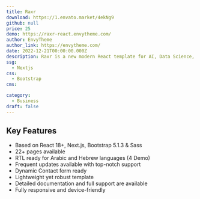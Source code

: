 ```yaml
---
title: Raxr
download: https://1.envato.market/4ekNg9
github: null
price: 25
demo: https://raxr-react.envytheme.com/
author: EnvyTheme
author_link: https://envytheme.com/
date: 2022-12-21T00:00:00.000Z
description: Raxr is a new modern React template for AI, Data Science, and Big Data Analytics startups. This is created for individuals and companies who want to publish their startups, such as Machine Learning, Big Data, Data Science, and Data Analytics, Data-centric Applications and services initiatives online.
ssg:
  - Nextjs
css:
  - Bootstrap
cms:

category:
  - Business
draft: false
---
```


## Key Features

- Based on React 18+, Next.js, Bootstrap 5.1.3 & Sass
- 22+ pages available
- RTL ready for Arabic and Hebrew languages (4 Demo)
- Frequent updates available with top-notch support
- Dynamic Contact form ready
- Lightweight yet robust template
- Detailed documentation and full support are available
- Fully responsive and device-friendly
